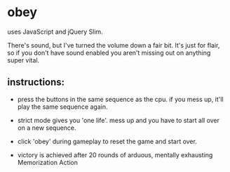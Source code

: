 # obey

uses JavaScript and jQuery Slim.

There's sound, but I've turned the volume down a fair bit. It's just for flair, so if you don't have sound enabled you aren't missing out on anything super vital.

## instructions:

* press the buttons in the same sequence as the cpu. if you mess up, it'll play the same sequence again.

* strict mode gives you 'one life'. mess up and you have to start all over on a new sequence.

* click 'obey' during gameplay to reset the game and start over.

* victory is achieved after 20 rounds of arduous, mentally exhausting Memorization Action
